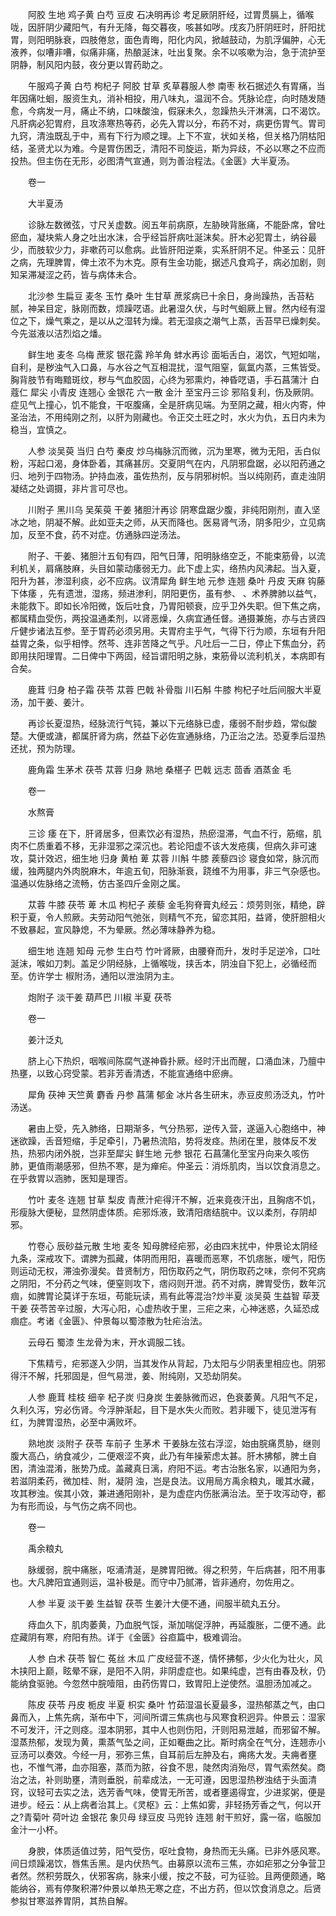 <!-- { "loadSidebar": true } -->
　　阿胶 生地 鸡子黄 白芍 豆皮 石决明再诊 考足厥阴肝经，过胃贯膈上，循喉咙，因肝阴少藏阳气，有升无降，每交暮夜，咳甚如哕。戌亥乃肝阴旺时，肝阳扰胃，则阳明脉衰，四肢倦怠，面色青晦，阳化内风，掀越鼓动，为肌浮偏肿，心无液养，似嘈非嘈，似痛非痛，热酿涎沫，吐出复聚。余不以咳嗽为治，急于流护至阴静，制风阳内鼓，夜分更以胃药助之。

　　午服鸡子黄 白芍 枸杞子 阿胶 甘草 炙草暮服人参 南枣 秋石据述久有胃痛，当年因痛吐蛔，服资生丸，消补相投，用八味丸，温润不合。凭脉论症，向时随发随愈，今病发一月，痛止不纳，口味酸浊，假寐未久，忽躁热头汗淋漓，口不渴饮。凡肝病必犯胃府，且攻涤寒热等药，必先入胃以分，布药不对，病更伤胃气。胃司九窍，清浊既乱于中，焉有下行为顺之理。上下不宣，状如关格，但关格乃阴枯阳结，圣贤尤以为难。今是胃伤困乏，清阳不司旋运，斯为异歧，不必以寒之不应而投热。但主伤在无形，必图清气宣通，则为善治程法。《金匮》大半夏汤。

　　卷一

　　大半夏汤

　　诊脉左数微弦，寸尺关虚数。阅五年前病原，左胁映背胀痛，不能卧席，曾吐瘀血，凝块紫人身之吐出水沫，合乎经旨肝病吐涎沫矣。肝木必犯胃土，纳谷最少，而肢软少力，非嗽药可以愈病。此皆肝阳逆乘，实系肝阴不足。仲圣云：见肝之病，先理脾胃，俾土浓不为木克。原有生金功能，据述凡食鸡子，病必加剧，则知呆滞凝涩之药，皆与病体未合。

　　北沙参 生扁豆 麦冬 玉竹 桑叶 生甘草 蔗浆病已十余日，身尚躁热，舌苔粘腻，神呆目定，脉刚而数，烦躁呓语。此暑湿久伏，与时气蛔厥上冒。然内经有湿位之下，燥气乘之，是以从之湿转为燥。若无湿痰之潮气上蒸，舌苔早已燥刺矣。今先滋液以洁烈焰之燔。

　　鲜生地 麦冬 乌梅 蔗浆 银花露 羚羊角 蚌水再诊 面垢舌白，渴饮，气短如喘，自利，是秽浊气入口鼻，与水谷之气互相混扰，湿气阻窒，氤氲内蒸，三焦皆受。胸背肢节有晦黯斑纹，秽与气血胶固，心终为邪熏灼，神昏呓语，手石菖蒲汁 白蔻仁 犀尖 小青皮 连翘心 金银花 六一散 金汁 至宝丹三诊 邪陷复利，伤及厥阴。症见气上撞心，饥不能食，干呕腹痛，全是肝病见端。为至阴之藏，相火内寄，仲圣治法，不用纯刚之剂，以肝为刚藏也。令正交土旺之时，水火为仇，五日内未为稳当，宜慎之。

　　人参 淡吴萸 当归 白芍 秦皮 炒乌梅脉沉而微，沉为里寒，微为无阳，舌白似粉，泻起口渴，身体卧着，其痛甚厉。交夏阴气在内，凡阴邪盘踞，必以阳药通之归、地列于四物汤。护持血液，虽佐热剂，反与阴邪树帜。当以纯刚药，直走浊阴凝结之处调摄，非片言可尽也。

　　川附子 黑川乌 吴茱萸 干姜 猪胆汁再诊 阴寒盘踞少腹，非纯阳刚剂，直入坚冰之地，阴凝不解。此如亚夫之师，从天而降也。医易肾气汤，阴多阳少，立见病加，反至不食，药不对症。仿通脉四逆汤法。

　　附子、干姜、猪胆汁五旬有四，阳气日薄，阳明脉络空乏，不能束筋骨，以流利机关，肩痛肢麻，头目如蒙动痿弱无力。此下虚上实，络热内风沸起。当入夏，阳升为甚，渗湿利痰，必不应病。议清犀角 鲜生地 元参 连翘 桑叶 丹皮 天麻 钩藤下体痿 ，先有遗泄，湿疡，频进渗利，阴阳更伤，虽有参、 、术养脾肺以益气，未能救下。即如长冷阳微，饭后吐食，乃胃阳顿衰，应乎卫外失职。但下焦之病，都属精血受伤，两投温通柔剂，以肾恶燥，久病宜通任督。通摄兼施，亦与古贤四斤健步诸法互参。至于胃药必须另用。夫胃府主乎气，气得下行为顺，东垣有升阳益胃之条，似乎相悖。然芩、连非苦降之气乎。凡吐后一二日，停止下焦血分，药即用扶阳理胃。二日俾中下两固，经旨谓阳明之脉，束筋骨以流利机关，本病即有合矣。

　　鹿茸 归身 柏子霜 茯苓 苁蓉 巴戟 补骨脂 川石斛 牛膝 枸杞子吐后间服大半夏汤，加干姜、姜汁。

　　再诊长夏湿热，经脉流行气钝，兼以下元络脉已虚，痿弱不耐步趋，常似酸楚。大便或溏，都属肝肾为病，然益下必佐宣通脉络，乃正治之法。恐夏季后湿热还扰，预为防理。

　　鹿角霜 生茅术 茯苓 苁蓉 归身 熟地 桑椹子 巴戟 远志 茴香 酒蒸金 毛

　　卷一

　　水熬膏

　　三诊 痿 在下，肝肾居多，但素饮必有湿热，热瘀湿滞，气血不行，筋缩，肌肉不仁质重着不移，无非湿邪之深沉也。若论阳虚不该大发疮痍，但病久非可速攻，莫计效迟，细生地 归身 黄柏 萆 苁蓉 川斛 牛膝 蒺藜四诊 寝食如常，脉沉而缓，独两腿内外肉脱麻木，年逾五旬，阳脉渐衰，跷维不为用事，非三气杂感也。温通以佐脉络之流畅，仿古圣四斤金刚之属。

　　苁蓉 牛膝 茯苓 萆 木瓜 枸杞子 蒺藜 金毛狗脊膏丸经云：烦劳则张，精绝，辟积于夏，令人煎厥。夫劳动阳气弛张，则精气不充，留恋其阳，益肾，使肝胆相火不致暴起，宣风静熄，不为晕厥。然必薄味静养为稳。

　　细生地 连翘 知母 元参 生白芍 竹叶肾厥，由腰脊而升，发时手足逆冷，口吐涎沫，喉如刀刺。盖足少阴经脉，上循喉咙，挟舌本，阴浊自下犯上，必循经而至。仿许学士 椒附汤，通阳以泄浊阴为主。

　　炮附子 淡干姜 葫芦巴 川椒 半夏 茯苓

　　卷一

　　姜汁泛丸

　　脐上心下热炽，咽喉间陈腐气遂神昏扑厥。经时汗出而醒，口涌血沫，乃膻中热壅，以致心窍受蒙。若非芳香清透，不能宣通络中瘀痹。

　　犀角 茯神 天竺黄 麝香 丹参 菖蒲 郁金 冰片各生研末，赤豆皮煎汤泛丸，竹叶汤送。

　　暑由上受，先入肺络，日期渐多，气分热邪，逆传入营，遂逼入心胞络中，神迷欲躁，舌音短缩，手足牵引，乃暑热流陷，势将发痉。热闭在里，肢体反不发热，热邪内闭外脱，岂非至犀尖 鲜生地 元参 银花 石菖蒲化至宝丹向来久咳伤肺，更值雨潮感邪，但热不寒，是为瘅疟。仲圣云：消烁肌肉，当以饮食消息之。在乎救胃以涵肺，医知是理否。

　　竹叶 麦冬 连翘 甘草 梨皮 青蔗汁疟得汗不解，近来竟夜汗出，且胸痞不饥，形瘦脉大便秘，显然阴虚体质。疟邪烁液，致清阳痞结脘中。议以柔剂，存阴却邪。

　　竹卷心 辰砂益元散 生地 麦冬 知母脾经疟邪，必由四末扰中，仲景论太阴经九条，深戒攻下。谓脾为孤藏，体阴而用阳，喜暖而恶寒，不饥痞胀，嗳气，阳伤则运动无权，滞浊弥漫矣。昔贤制方，阳伤取药之气，阴伤取药之味，奈何不究病之阴阳，不分药之气味，便窒则攻下，痞闷则开泄。药不对病，脾胃受伤，数年沉痼，如脾胃论莫详于东垣，苟能玩读，焉有此等混治?炒半夏 淡吴萸 生益智 荜茇 干姜 茯苓苦辛过服，大泻心阳，心虚热收于里，三疟之来，心神迷惑，久延恐成痼症。考诸《金匮》、仲景每以蜀漆散为牡疟治法。

　　云母石 蜀漆 生龙骨为末，开水调服二钱。

　　下焦精亏，疟邪遂入少阴，当其发作从背起，乃太阳与少阴表里相应也。阴邪得汗不解，托邪固是，但气易泄，姜、附纯刚，又恐劫阴矣。

　　人参 鹿茸 桂枝 细辛 杞子炭 归身炭 生姜脉微而迟，色衰萎黄。凡阳气不足，久利久泻，穷必伤肾。今浮肿渐起，目下是水失火而败。若非暖下，徒见泄泻有红，为脾胃湿热，必至中满败坏。

　　熟地炭 淡附子 茯苓 车前子 生茅术 干姜脉左弦右浮涩，始由脘痛贯胁，继则腹大高凸，纳食减少，二便艰涩不爽，此乃有年操萦虑太甚。肝木拂郁，脾土自困，清浊混淆，胀势乃成。盖藏真日漓，府阳不运。考古治胀名家，以通阳为务，若滋阴柔药，微加桂、附，凝阴 浊，岂是良法。议用局方禹余粮丸，暖其水藏，攻其秽浊。俟其小效，兼进通阳刚补，是为虚症内伤胀满治法。至于攻泻动夺，都为有形而设，与气伤之病不同也。

　　卷一

　　禹余粮丸

　　脉缓弱，脘中痛胀，呕涌清涎，是脾胃阳微。得之积劳，午后病甚，阳不用事也。大凡脾阳宜通则运，温补极是。而守中乃腻滞，皆非通府，勿佐用之。

　　人参 半夏 淡干姜 生益智 茯苓 生姜汁大便不通，间服半硫丸五分。

　　痔血久下，肌肉萎黄，乃血脱气馁，渐加喘促浮肿，再延腹胀，二便不通。此症藏阴有寒，府阳有热。详于《金匮》谷疸篇中，极难调治。

　　人参 白术 茯苓 智仁 菟丝 木瓜 广皮经营不遂，情怀拂郁，少火化为壮火，风木挟阳上巅，眩晕不寐，是阳不入阴，非阴虚症也。如果纯虚，岂有由春及秋，仍能纳食驱驰。今忽然中脘噎阻，由药伤胃口，致胃阳上逆使然。温胆汤加减之。

　　陈皮 茯苓 丹皮 栀皮 半夏 枳实 桑叶 竹茹湿温长夏最多，湿热郁蒸之气，由口鼻而入，上焦先病，渐布中下，河间所谓三焦病也与风寒食积迥异。仲景云：湿家不可发汗，汗之则痉。湿本阴邪，其中人也则伤阳，汗则阳易泄越，而邪留不解。湿蒸热郁，发现为黄，熏蒸气坠之间，正如罨曲之比。斯时病全在气分，连翘赤小豆汤可以奏效。今经一月，邪弥三焦，自耳前后左肿及右，痈疡大发。夫痈者壅也，不惟气滞，血亦阻塞，蒸而为脓，谷食不思，陡然肉消殆尽，胃气索然矣。商治之法，补则助壅，清则垂脱，前辈成法，一无可遵，因思湿热秽浊结于头面清窍，议轻可去实之法，选芳香气味，使胃无所苦，或者壅遏得宜，少进浆粥，便是进步。经云：从上病者治其上。《灵枢》云：上焦如雾，非轻扬芳香之气，何以开之?青菊叶 荷叶边 金银花 象贝母 绿豆皮 马兜铃 连翘 射干煎好，露一宿，临服加金汁一小杯。

　　身腴，体质适值过劳，阳气受伤，呕吐食物，身热而无头痛。已非外感风寒。间日烦躁渴饮，唇焦舌黑。是内伏热气。由募原以流布三焦，亦如疟邪之分争营卫者然。然积劳既久，伏邪客病，脉来小缓，按之不鼓，可为征验。且两便颇通，略能纳谷，焉有停聚积滞?仲景以单热无寒之症，不出方药，但以饮食消息之。后贤参拟甘寒滋养胃阴，其热自解。


